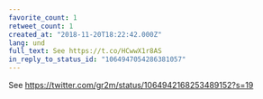 ```yaml
---
favorite_count: 1
retweet_count: 1
created_at: "2018-11-20T18:22:42.000Z"
lang: und
full_text: See https://t.co/HCwwX1r8AS
in_reply_to_status_id: "1064947054286381057"
---
```


See <https://twitter.com/gr2m/status/1064942168253489152?s=19>
